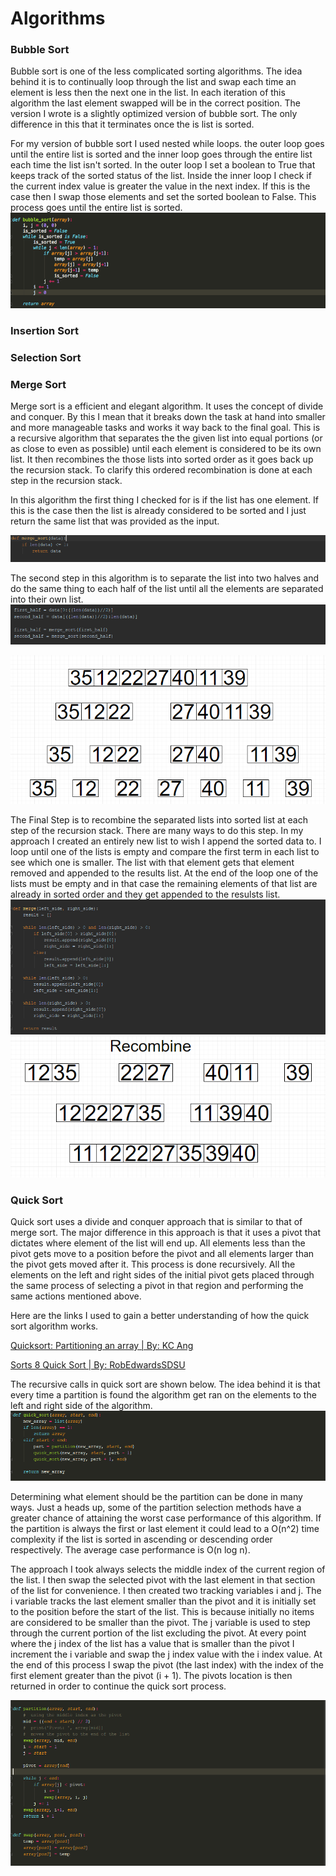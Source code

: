 # Algorithms

### Bubble Sort

Bubble sort is one of the less complicated sorting algorithms. The idea behind it is to continually loop through the 
list and swap each time an element is less then the next one in the list. In each iteration of this algorithm the 
last element swapped will be in the correct position. The version I wrote is a slightly optimized version of bubble sort.
The only difference in this that it terminates once the is list is sorted.  

For my version of bubble sort I used nested while loops.  the outer loop goes until the entire list is sorted and the 
inner loop goes through the entire list each time the list isn't sorted. In the outer loop I set a boolean to True that 
keeps track of the sorted status of the list. Inside the inner loop I check if the current index value is greater the 
value in the next index.  If this is the case then I swap those elements and set the sorted boolean to False. This 
process goes until the entire list is sorted. 
![alt text](../Images/bubble_sort_images/bubble_sort.png "bbsort Full Algorithm")

### Insertion Sort

### Selection Sort

### Merge Sort

Merge sort is a efficient and elegant algorithm. It uses the concept of divide and conquer. By this I mean that it 
breaks down the task at hand into smaller and more manageable tasks and works it way back to the final goal.  This is 
a recursive algorithm that separates the the given list into equal portions (or as close to even as possible) until each
element is considered to be its own list. It then recombines the those lists into sorted order as it goes back up 
the recursion stack. To clarify this ordered recombination is done at each step in the recursion stack.

In this algorithm the first thing I checked for is if the list has one element. If this is the case then the list is 
already considered to be sorted and I just return the same list that was provided as the input.  

![alt text](../Images/Merge%20Sort%20Images/1_element_condition.png "con1 One Element Condition")

The second step in this algorithm is to separate the list into two halves and do the same thing to each half of the list
until all the elements are separated into their own list.  
![alt text](../Images/Merge%20Sort%20Images/breakdown_code.PNG "con2 One Element Condition")

![alt text](../Images/Merge%20Sort%20Images/merge_sort_breakdown.PNG "con3 One Element Condition")

The Final Step is to recombine the separated lists into sorted list at each step of the recursion stack. There are many
ways to do this step.  In my approach I created an entirely new list to wish I append the sorted data to. I loop until 
one of the lists is empty and compare the first term in each list to see which one is smaller. The list with that 
element gets that element removed and appended to the results list. At the end of the loop one of the lists must be 
empty and in that case the remaining elements of that list are already in sorted order and they get appended to the 
resulsts list.  
![alt text](../Images/Merge%20Sort%20Images/recombine_algo.PNG "con4 One Element Condition")
![alt text](../Images/Merge%20Sort%20Images/recombine.PNG "con5 One Element Condition")


### Quick Sort

Quick sort uses a divide and conquer approach that is similar to that of merge sort. The major difference in this 
approach is that it uses a pivot that dictates where element of the list will end up.  All elements less than the pivot 
gets move to a position before the pivot and all elements larger than the pivot gets moved after it. This process is 
done recursively. All the elements on the left and right sides of the initial pivot gets placed through the same process
of selecting a pivot in that region and performing the same actions mentioned above.   

Here are the links I used to gain a better understanding of how the quick sort algorithm works. 

[Quicksort: Partitioning an array | By: KC Ang](https://www.youtube.com/watch?v=MZaf_9IZCrc)

[Sorts 8 Quick Sort | By: RobEdwardsSDSU](https://www.youtube.com/watch?v=ZHVk2blR45Q)

The recursive calls in quick sort are shown below. The idea behind it is that every time a partition is found the 
algorithm get ran on the elements to the left and right side of the algorithm. 
![alt text](../Images/Merge%20Sort%20Images/quick_sort_algo.PNG "qs1 Quick sort algo")

Determining what element should be the partition can be done in many ways.  Just a heads up, some of the partition 
selection methods have a greater chance of attaining the worst case performance of this algorithm. If the partition is 
always the first or last element it could lead to a O(n^2) time complexity if the list is sorted in ascending or 
descending order respectively. The average case performance is O(n log n).

The approach I took always selects the middle index of the current region of the list. I then swap the selected pivot 
with the last element in that section of the list for convenience. I then created two tracking variables i and j. The 
i variable tracks the last element smaller than the pivot and it is initially set to the position before the start of 
the list. This is because initially no items are considered to be smaller than the pivot. The j variable is used to step 
through the current portion of the list excluding the pivot.  At every point where the j index of the list has a value 
that is smaller than the pivot I increment the i variable and swap the j index value with the i index value. At the end 
of this process I swap the pivot (the last index) with the index of the first element greater than the pivot (i + 1).
The pivots location is then returned in order to continue the quick sort process.   

![alt text](../Images/Merge%20Sort%20Images/q_sort_partition.PNG "qs2 Partition Algo")
